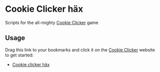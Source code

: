 # Cookie Clicker häx

Scripts for the all-mighty [Cookie Clicker](https://orteil.dashnet.org/cookieclicker/) game

## Usage

Drag this link to your bookmarks and click it on the [Cookie Clicker](https://orteil.dashnet.org/cookieclicker/) website to get started:

- <a href='javascript:(()=>{const e=document.createElement("script");e.src="https://cdn.jsdelivr.net/gh/tlaanemaa/cookie-clicker-hax/src/main.js",document.head.appendChild(e)})();'>Cookie clicker häx</a>
